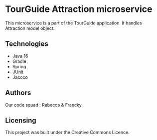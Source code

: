 # TourGuide Attraction microservice

This microservice is a part of the TourGuide application. It handles Attraction model object.

## Technologies

- Java 16
- Gradle
- Spring
- JUnit
- Jacoco

## Authors

Our code squad : Rebecca & Francky

## Licensing

This project was built under the Creative Commons Licence.